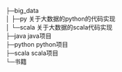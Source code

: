 

├─big_data \
│  ├─py 关于大数据的python的代码实现\
│  └─scala 关于大数据的scala代码实现\
├─java  java项目\
├─python python项目\
├─scala  scala项目\
└─书籍
